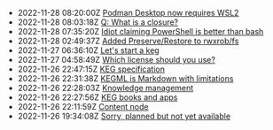 * 2022-11-28 08:20:00Z [Podman Desktop now requires WSL2](../11)
* 2022-11-28 08:03:18Z [Q: What is a closure?](../10)
* 2022-11-28 07:35:20Z [Idiot claiming PowerShell is better than bash](../9)
* 2022-11-28 02:49:37Z [Added Preserve/Restore to rwxrob/fs](../8)
* 2022-11-27 06:36:10Z [Let's start a keg](../5)
* 2022-11-27 04:58:49Z [Which license should you use?](../7)
* 2022-11-26 22:47:15Z [KEG specification](../6)
* 2022-11-26 22:31:38Z [KEGML is Markdown with limitations](../4)
* 2022-11-26 22:28:03Z [Knowledge management](../1)
* 2022-11-26 22:27:56Z [KEG books and apps](../3)
* 2022-11-26 22:11:59Z [Content node](../2)
* 2022-11-26 19:34:08Z [Sorry, planned but not yet available](../0)
